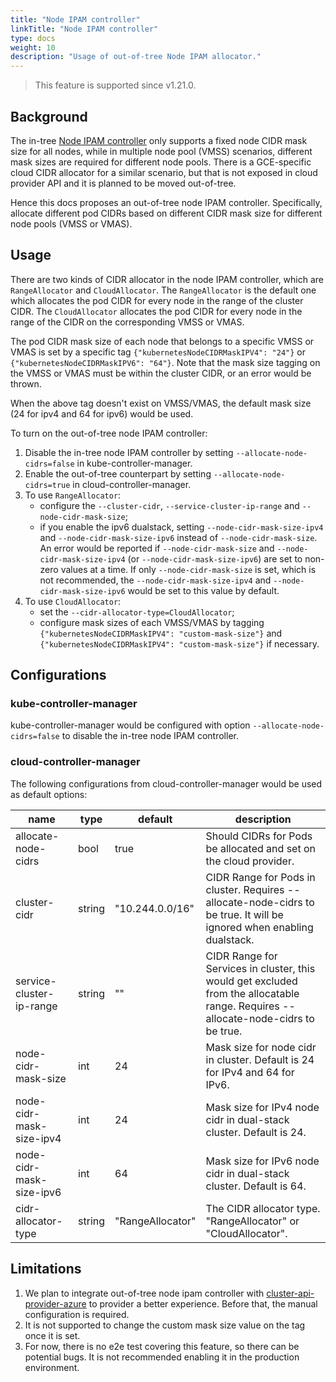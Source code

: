 ```yaml
---
title: "Node IPAM controller"
linkTitle: "Node IPAM controller"
type: docs
weight: 10
description: "Usage of out-of-tree Node IPAM allocator."
---
```


> This feature is supported since v1.21.0.

## Background

The in-tree [Node IPAM controller](https://github.com/kubernetes/kubernetes/tree/master/pkg/controller/nodeipam) only 
supports a fixed node CIDR mask size for all nodes, while in multiple node pool (VMSS) scenarios, different mask sizes 
are required for different node pools. There is a GCE-specific cloud CIDR allocator for a similar scenario, but that is 
not exposed in cloud provider API and it is planned to be moved out-of-tree. 

Hence this docs proposes an out-of-tree node IPAM controller. Specifically, allocate different pod CIDRs based on 
different CIDR mask size for different node pools (VMSS or VMAS).

## Usage

There are two kinds of CIDR allocator in the node IPAM controller, which are `RangeAllocator` and `CloudAllocator`.
The `RangeAllocator` is the default one which allocates the pod CIDR for every node in the range of the cluster CIDR.
The `CloudAllocator` allocates the pod CIDR for every node in the range of the CIDR on the corresponding VMSS or VMAS.

The pod CIDR mask size of each node that belongs to a specific VMSS or VMAS is set by a specific tag 
`{"kubernetesNodeCIDRMaskIPV4": "24"}` or `{"kubernetesNodeCIDRMaskIPV6": "64"}`. Note that the mask size tagging on 
the VMSS or VMAS must be within the cluster CIDR, or an error would be thrown.

When the above tag doesn't exist on VMSS/VMAS, the default mask size (24 for ipv4 and 64 for ipv6) would be used.

To turn on the out-of-tree node IPAM controller:
1. Disable the in-tree node IPAM controller by setting `--allocate-node-cidrs=false` in kube-controller-manager.
1. Enable the out-of-tree counterpart by setting `--allocate-node-cidrs=true` in cloud-controller-manager.
1. To use `RangeAllocator`:
    * configure the `--cluster-cidr`, `--service-cluster-ip-range` and `--node-cidr-mask-size`;
    * if you enable the ipv6 dualstack, setting `--node-cidr-mask-size-ipv4` and `--node-cidr-mask-size-ipv6` instead of 
      `--node-cidr-mask-size`. An error would be reported if `--node-cidr-mask-size` and `--node-cidr-mask-size-ipv4` 
      (or `--node-cidr-mask-size-ipv6`) are set to non-zero values at a time. If only `--node-cidr-mask-size` is set, 
      which is not recommended, the `--node-cidr-mask-size-ipv4` and `--node-cidr-mask-size-ipv6` would be set to this
      value by default.
1. To use `CloudAllocator`:
    * set the `--cidr-allocator-type=CloudAllocator`;
    * configure mask sizes of each VMSS/VMAS by tagging `{"kubernetesNodeCIDRMaskIPV4": "custom-mask-size"}` and
      `{"kubernetesNodeCIDRMaskIPV4": "custom-mask-size"}` if necessary.

## Configurations

### kube-controller-manager

kube-controller-manager would be configured with option `--allocate-node-cidrs=false` to disable the in-tree node IPAM controller.

### cloud-controller-manager

The following configurations from cloud-controller-manager would be used as default options:

| name | type | default | description |
| ----- | -----| ----- | ----- |
| allocate-node-cidrs | bool | true | Should CIDRs for Pods be allocated and set on the cloud provider. |
| cluster-cidr | string | "10.244.0.0/16" | CIDR Range for Pods in cluster. Requires --allocate-node-cidrs to be true. It will be ignored when enabling dualstack. |
| service-cluster-ip-range | string | "" | CIDR Range for Services in cluster, this would get excluded from the allocatable range. Requires --allocate-node-cidrs to be true. |
| node-cidr-mask-size | int | 24 | Mask size for node cidr in cluster. Default is 24 for IPv4 and 64 for IPv6. |
| node-cidr-mask-size-ipv4 | int | 24 | Mask size for IPv4 node cidr in dual-stack cluster. Default is 24. |
| node-cidr-mask-size-ipv6 | int | 64 | Mask size for IPv6 node cidr in dual-stack cluster. Default is 64. |
| cidr-allocator-type | string | "RangeAllocator" | The CIDR allocator type. "RangeAllocator" or "CloudAllocator". |

## Limitations

1. We plan to integrate out-of-tree node ipam controller with [cluster-api-provider-azure](https://github.com/kubernetes-sigs/cluster-api-provider-azure) to provider a better experience. Before that, 
the manual configuration is required.
1. It is not supported to change the custom mask size value on the tag once it is set.
1. For now, there is no e2e test covering this feature, so there can be potential bugs. It is not recommended enabling
it in the production environment.
